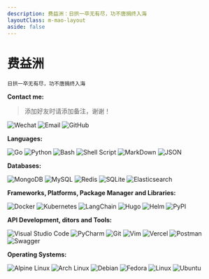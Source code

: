 ```yaml
---
description: 费益洲：日拱一卒无有尽，功不唐捐终入海
layoutClass: m-mao-layout
aside: false
---
```


<style>
.m-mao-layout img {
  display: inline-block;
  margin-right: 6px;
}
</style>

# 费益洲

```sh:no-line-numbers
日拱一卒无有尽，功不唐捐终入海
```

**Contact me:**

> 添加好友时请添加备注，谢谢！

![Wechat](https://img.shields.io/badge/WeChat-feiyizhou7816-07C160?logo=wechat)
![Email](https://img.shields.io/badge/Email-1491877304@qq.com-EA4335?logo=Gmail)
![GitHub](https://img.shields.io/badge/GitHub-feyizhou-%23121011.svg?logo=github&logoColor=white)

**Languages:**

![Go](https://img.shields.io/badge/Go-%2300ADD8.svg?&logo=go&logoColor=white)
![Python](https://img.shields.io/badge/Python-3776AB?logo=python&logoColor=fff)
![Bash](https://img.shields.io/badge/Bash-4EAA25?logo=gnubash&logoColor=fff)
![Shell Script](https://img.shields.io/badge/Shell_Script-4EAA25?logo=gnu-bash&logoColor=fff)
![MarkDown](https://img.shields.io/badge/MarkDown-000000?logo=Markdown&logoColor=fff)
![JSON](https://img.shields.io/badge/JSON-000?logo=json&logoColor=fff)

**Databases:**

![MongoDB](https://img.shields.io/badge/MongoDB-%234ea94b.svg?logo=mongodb&logoColor=white)
![MySQL](https://img.shields.io/badge/MySQL-4479A1?logo=mysql&logoColor=fff)
![Redis](https://img.shields.io/badge/Redis-%23DD0031.svg?logo=redis&logoColor=white)
![SQLite](https://img.shields.io/badge/SQLite-%2307405e.svg?logo=sqlite&logoColor=white)
![Elasticsearch](https://img.shields.io/badge/Elasticsearch-blue?logo=elasticsearch)

**Frameworks, Platforms, Package Manager and Libraries:**

![Docker](https://img.shields.io/badge/Docker-2496ED?logo=docker&logoColor=fff)
![Kubernetes](https://img.shields.io/badge/Kubernetes-326CE5?logo=kubernetes&logoColor=fff)
![LangChain](https://img.shields.io/badge/LangChain-1c3c3c.svg?logo=langchain&logoColor=white)
![Hugo](https://img.shields.io/badge/Hugo-FF4088?logo=hugo&logoColor=fff)
![Helm](https://img.shields.io/badge/Helm-0F1689?logo=helm&logoColor=fff)
![PyPI](https://img.shields.io/badge/PyPI-3775A9?logo=pypi&logoColor=fff)

**API Development, ditors and Tools:**

![Visual Studio Code](https://img.shields.io/badge/Visual_Studio_Code-007ACC?logo=VisualStudioCode&logoColor=fff)
![PyCharm](https://img.shields.io/badge/PyCharm-000?logo=pycharm&logoColor=fff)
![Git](https://img.shields.io/badge/Git-F05032?logo=git&logoColor=fff)
![Vim](https://img.shields.io/badge/Vim-%2311AB00.svg?logo=vim&logoColor=white)
![Vercel](https://img.shields.io/badge/vercel-000000?logo=Vercel&logoColor=fff)
![Postman](https://img.shields.io/badge/Postman-FF6C37?logo=postman&logoColor=white)
![Swagger](https://img.shields.io/badge/Swagger-85EA2D?logo=insomnia&logoColor=000)

**Operating Systems:**

![Alpine Linux](https://img.shields.io/badge/Alpine%20Linux-0D597F?logo=alpinelinux&logoColor=fff)
![Arch Linux](https://img.shields.io/badge/Arch%20Linux-1793D1?logo=arch-linux&logoColor=fff)
![Debian](https://img.shields.io/badge/Debian-A81D33?logo=debian&logoColor=fff)
![Fedora](https://img.shields.io/badge/Fedora-51A2DA?logo=fedora&logoColor=fff)
![Linux](https://img.shields.io/badge/Linux-FCC624?logo=linux&logoColor=black)
![Ubuntu](https://img.shields.io/badge/Ubuntu-E95420?logo=ubuntu&logoColor=white)

